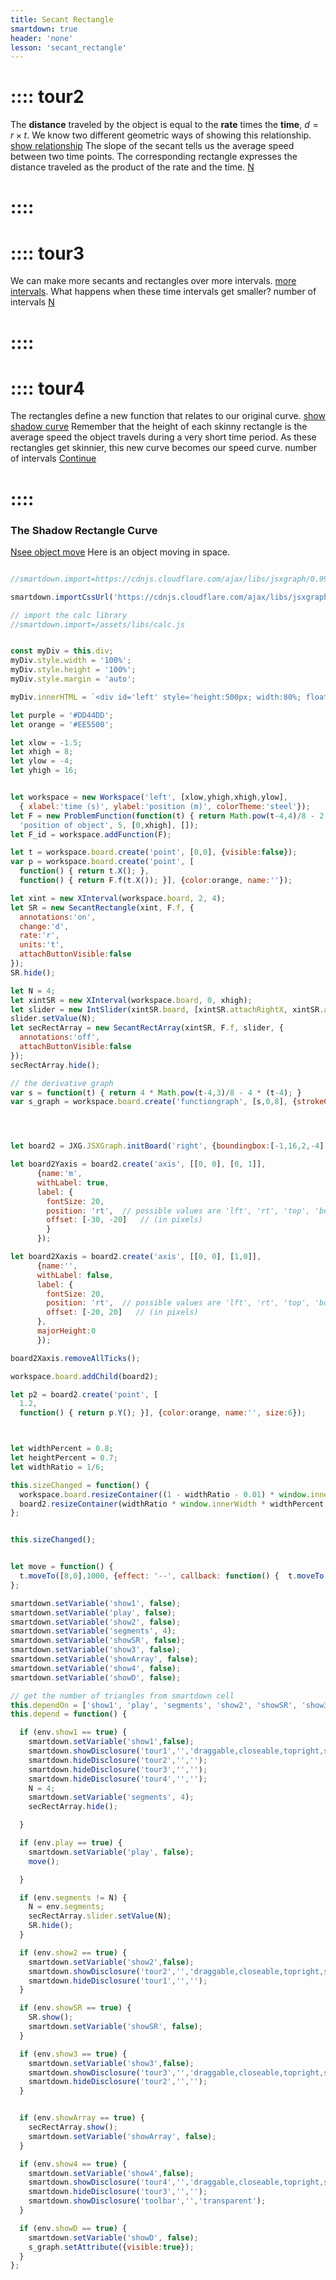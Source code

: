 ```yaml
---
title: Secant Rectangle
smartdown: true
header: 'none'
lesson: 'secant_rectangle'
---
```


# :::: tour2
The **distance** traveled by the object is equal to the **rate** times the **time**, $d = r \times t.$ We know two different geometric ways of showing this relationship.  [show relationship](:=showSR=true) The slope of the secant tells us the average speed between two time points.  The corresponding rectangle expresses the distance traveled as the product of the rate and the time.
[N](:=show3=true) 
# ::::

# :::: tour3
We can make more secants and rectangles over more intervals. [more intervals](:=showArray=true). What happens when these time intervals get smaller?
number of intervals [](:-segments/1/100/1) [](:!segments) 
[N](:=show4=true)
# ::::

# :::: tour4
The rectangles define a new function that relates to our original curve. [show shadow curve](:=showD=true)  Remember that the height of each skinny rectangle is the average speed the object travels during a very short time period.  As these rectangles get skinnier, this new curve becomes our speed curve.
number of intervals [](:-segments/1/100/1) [](:!segments)
[Continue](/pages/shadowSecantCurve)
# ::::

### The Shadow Rectangle Curve 
[N](:=show2=true)[see object move](:=play=true) Here is an object moving in space. 
```javascript /autoplay

//smartdown.import=https://cdnjs.cloudflare.com/ajax/libs/jsxgraph/0.99.7/jsxgraphcore.js

smartdown.importCssUrl('https://cdnjs.cloudflare.com/ajax/libs/jsxgraph/0.99.7/jsxgraph.css');

// import the calc library
//smartdown.import=/assets/libs/calc.js


const myDiv = this.div;
myDiv.style.width = '100%';
myDiv.style.height = '100%';
myDiv.style.margin = 'auto';

myDiv.innerHTML = `<div id='left' style='height:500px; width:80%; float:left; border:1px solid gray;background:#FFFFFF;border-radius:8px;'></div><div id='right' style='height:500px; width:19%; float:left; border: 1px solid gray;background:#EEFFFF;border-radius:8px;';></div>`;

let purple = '#DD44DD';
let orange = '#EE5500';

let xlow = -1.5;
let xhigh = 8;
let ylow = -4;
let yhigh = 16;


let workspace = new Workspace('left', [xlow,yhigh,xhigh,ylow],  
  { xlabel:'time (s)', ylabel:'position (m)', colorTheme:'steel'});
let F = new ProblemFunction(function(t) { return Math.pow(t-4,4)/8 - 2 * (t-4) * (t-4) + 12; }, 
  'position of object', 5, [0,xhigh], []);
let F_id = workspace.addFunction(F);

let t = workspace.board.create('point', [0,0], {visible:false});
var p = workspace.board.create('point', [
  function() { return t.X(); }, 
  function() { return F.f(t.X()); }], {color:orange, name:''});

let xint = new XInterval(workspace.board, 2, 4);
let SR = new SecantRectangle(xint, F.f, {
  annotations:'on',
  change:'d',
  rate:'r',
  units:'t',
  attachButtonVisible:false
});
SR.hide();

let N = 4;
let xintSR = new XInterval(workspace.board, 0, xhigh);
let slider = new IntSlider(xintSR.board, [xintSR.attachRightX, xintSR.attachY], [1, 100], 'N');
slider.setValue(N);
let secRectArray = new SecantRectArray(xintSR, F.f, slider, {
  annotations:'off',
  attachButtonVisible:false
});
secRectArray.hide();

// the derivative graph
var s = function(t) { return 4 * Math.pow(t-4,3)/8 - 4 * (t-4); }
var s_graph = workspace.board.create('functiongraph', [s,0,8], {strokeColor:'#4499FF', strokeWidth:4, visible:false});




let board2 = JXG.JSXGraph.initBoard('right', {boundingbox:[-1,16,2,-4], keepaspectratio:false, axis:false, showCopyright:false, showNavigation:false});

let board2Yaxis = board2.create('axis', [[0, 0], [0, 1]], 
      {name:'m', 
      withLabel: true, 
      label: {
        fontSize: 20,
        position: 'rt',  // possible values are 'lft', 'rt', 'top', 'bot'
        offset: [-30, -20]   // (in pixels)
        }
      });  

let board2Xaxis = board2.create('axis', [[0, 0], [1,0]], 
      {name:'', 
      withLabel: false,
      label: {
        fontSize: 20,
        position: 'rt',  // possible values are 'lft', 'rt', 'top', 'bot'
        offset: [-20, 20]   // (in pixels)
      },
      majorHeight:0
      });

board2Xaxis.removeAllTicks();

workspace.board.addChild(board2);

let p2 = board2.create('point', [
  1.2, 
  function() { return p.Y(); }], {color:orange, name:'', size:6});



let widthPercent = 0.8;
let heightPercent = 0.7;
let widthRatio = 1/6;

this.sizeChanged = function() {     
  workspace.board.resizeContainer((1 - widthRatio - 0.01) * window.innerWidth * widthPercent, window.innerHeight * heightPercent);
  board2.resizeContainer(widthRatio * window.innerWidth * widthPercent,  window.innerHeight * heightPercent);
};


this.sizeChanged();


let move = function() { 
  t.moveTo([8,0],1000, {effect: '--', callback: function() {  t.moveTo([0,0]); } } ); 
};

smartdown.setVariable('show1', false);
smartdown.setVariable('play', false);
smartdown.setVariable('show2', false);
smartdown.setVariable('segments', 4);
smartdown.setVariable('showSR', false);
smartdown.setVariable('show3', false);
smartdown.setVariable('showArray', false);
smartdown.setVariable('show4', false);
smartdown.setVariable('showD', false);

// get the number of triangles from smartdown cell
this.dependOn = ['show1', 'play', 'segments', 'show2', 'showSR', 'show3', 'showArray', 'show4', 'showD'];
this.depend = function() {

  if (env.show1 == true) {
    smartdown.setVariable('show1',false);
    smartdown.showDisclosure('tour1','','draggable,closeable,topright,shadow');
    smartdown.hideDisclosure('tour2','','');
    smartdown.hideDisclosure('tour3','','');
    smartdown.hideDisclosure('tour4','','');
    N = 4;
    smartdown.setVariable('segments', 4);
    secRectArray.hide();

  }

  if (env.play == true) {
    smartdown.setVariable('play', false);
    move();

  }

  if (env.segments != N) {
    N = env.segments;
    secRectArray.slider.setValue(N);
    SR.hide();
  }

  if (env.show2 == true) {
    smartdown.setVariable('show2',false);
    smartdown.showDisclosure('tour2','','draggable,closeable,topright,shadow');
    smartdown.hideDisclosure('tour1','','');
  }

  if (env.showSR == true) {
    SR.show();
    smartdown.setVariable('showSR', false);
  }

  if (env.show3 == true) {
    smartdown.setVariable('show3',false);
    smartdown.showDisclosure('tour3','','draggable,closeable,topright,shadow');
    smartdown.hideDisclosure('tour2','','');
  }


  if (env.showArray == true) {
    secRectArray.show();
    smartdown.setVariable('showArray', false);
  }

  if (env.show4 == true) {
    smartdown.setVariable('show4',false);
    smartdown.showDisclosure('tour4','','draggable,closeable,topright,shadow');
    smartdown.hideDisclosure('tour3','','');
    smartdown.showDisclosure('toolbar','','transparent');
  }

  if (env.showD == true) {
    smartdown.setVariable('showD', false);
    s_graph.setAttribute({visible:true});
  }
};


```




